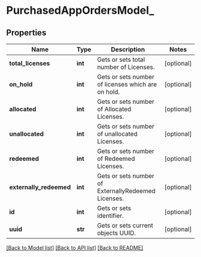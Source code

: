 # PurchasedAppOrdersModel_

## Properties
Name | Type | Description | Notes
------------ | ------------- | ------------- | -------------
**total_licenses** | **int** | Gets or sets total number of Licenses. | [optional] 
**on_hold** | **int** | Gets or sets number of licenses which are on hold. | [optional] 
**allocated** | **int** | Gets or sets number of Allocated Licenses. | [optional] 
**unallocated** | **int** | Gets or sets number of unallocated Licenses. | [optional] 
**redeemed** | **int** | Gets or sets number of Redeemed Licenses. | [optional] 
**externally_redeemed** | **int** | Gets or sets number of ExternallyRedeemed Licenses. | [optional] 
**id** | **int** | Gets or sets identifier. | [optional] 
**uuid** | **str** | Gets or sets current objects UUID. | [optional] 

[[Back to Model list]](../README.md#documentation-for-models) [[Back to API list]](../README.md#documentation-for-api-endpoints) [[Back to README]](../README.md)


